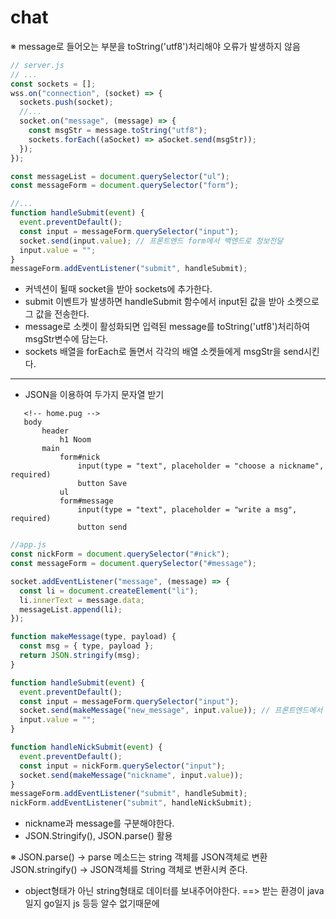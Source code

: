 # chat

※ message로 들어오는 부분을 toString('utf8')처리해야 오류가 발생하지 않음

```js
// server.js
// ...
const sockets = [];
wss.on("connection", (socket) => {
  sockets.push(socket);
  //...
  socket.on("message", (message) => {
    const msgStr = message.toString("utf8");
    sockets.forEach((aSocket) => aSocket.send(msgStr));
  });
});
```

```js
const messageList = document.querySelector("ul");
const messageForm = document.querySelector("form");

//...
function handleSubmit(event) {
  event.preventDefault();
  const input = messageForm.querySelector("input");
  socket.send(input.value); // 프론트엔드 form에서 백엔드로 정보전달
  input.value = "";
}
messageForm.addEventListener("submit", handleSubmit);
```

- 커넥션이 될때 socket을 받아 sockets에 추가한다.
- submit 이벤트가 발생하면 handleSubmit 함수에서 input된 값을 받아 소켓으로 그 값을 전송한다.
- message로 소켓이 활성화되면 입력된 message를 toString('utf8')처리하여 msgStr변수에 담는다.
- sockets 배열을 forEach로 돌면서 각각의 배열 소켓들에게 msgStr을 send시킨다.

---

- JSON을 이용하여 두가지 문자열 받기

```pug
   <!-- home.pug -->
   body
       header
           h1 Noom
       main
           form#nick
               input(type = "text", placeholder = "choose a nickname", required)
               button Save
           ul
           form#message
               input(type = "text", placeholder = "write a msg", required)
               button send
```

```js
//app.js
const nickForm = document.querySelector("#nick");
const messageForm = document.querySelector("#message");

socket.addEventListener("message", (message) => {
  const li = document.createElement("li");
  li.innerText = message.data;
  messageList.append(li);
});

function makeMessage(type, payload) {
  const msg = { type, payload };
  return JSON.stringify(msg);
}

function handleSubmit(event) {
  event.preventDefault();
  const input = messageForm.querySelector("input");
  socket.send(makeMessage("new_message", input.value)); // 프론트엔드에서 백엔드로 정보 전달
  input.value = "";
}

function handleNickSubmit(event) {
  event.preventDefault();
  const input = nickForm.querySelector("input");
  socket.send(makeMessage("nickname", input.value));
}
messageForm.addEventListener("submit", handleSubmit);
nickForm.addEventListener("submit", handleNickSubmit);
```

- nickname과 message를 구분해야한다.
- JSON.Stringify(), JSON.parse() 활용

※ JSON.parse() -> parse 메소드는 string 객체를 JSON객체로 변환
JSON.stringify() -> JSON객체를 String 객체로 변환시켜 준다.

- object형태가 아닌 string형태로 데이터를 보내주어야한다.
  ==> 받는 환경이 java일지 go일지 js 등등 알수 없기때문에
